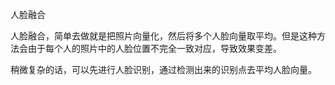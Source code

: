 人脸融合

人脸融合，简单去做就是把照片向量化，然后将多个人脸向量取平均。但是这种方法会由于每个人的照片中的人脸位置不完全一致对应，导致效果变差。

稍微复杂的话，可以先进行人脸识别，通过检测出来的识别点去平均人脸向量。